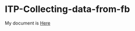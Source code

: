 # ITP-Collecting-data-from-fb

My document is [Here](https://www.notion.so/shin538/2nd-class-9449cc140438417c92dc8e7f389f25c7)
